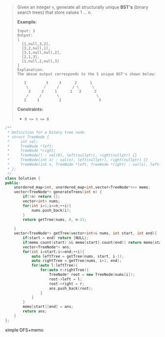 > Given an integer `n`, generate all structurally unique **BST's** (binary search trees) that store values 1 ... *n*.
>
> **Example:**
>
> ```
> Input: 3
> Output:
> [
>   [1,null,3,2],
>   [3,2,null,1],
>   [3,1,null,null,2],
>   [2,1,3],
>   [1,null,2,null,3]
> ]
> Explanation:
> The above output corresponds to the 5 unique BST's shown below:
> 
>    1         3     3      2      1
>     \       /     /      / \      \
>      3     2     1      1   3      2
>     /     /       \                 \
>    2     1         2                 3
> ```
>
>  
>
> **Constraints:**
>
> - `0 <= n <= 8`

```cpp
/**
 * Definition for a binary tree node.
 * struct TreeNode {
 *     int val;
 *     TreeNode *left;
 *     TreeNode *right;
 *     TreeNode() : val(0), left(nullptr), right(nullptr) {}
 *     TreeNode(int x) : val(x), left(nullptr), right(nullptr) {}
 *     TreeNode(int x, TreeNode *left, TreeNode *right) : val(x), left(left), right(right) {}
 * };
 */
class Solution {
public:
    unordered_map<int, unordered_map<int,vector<TreeNode*>>> memo;
    vector<TreeNode*> generateTrees(int n) {
        if(!n) return {};
        vector<int> nums;
        for(int i=1;i<=n;++i){
            nums.push_back(i);
        }
        return getTree(nums, 0, n-1);
        
    }
    vector<TreeNode*> getTree(vector<int>& nums, int start, int end){
        if(start > end) return {NULL};
        if(memo.count(start) && memo[start].count(end)) return memo[start][end];
        vector<TreeNode*> ans;
        for(int i=start;i<=end;++i){
            auto leftTree = getTree(nums, start, i-1);
            auto rightTree = getTree(nums, i+1, end);
            for(auto l:leftTree){
                for(auto r:rightTree){
                    TreeNode* root = new TreeNode(nums[i]);
                    root->left = l;
                    root->right = r;
                    ans.push_back(root);
                }
            }
        }
        memo[start][end] = ans;
        return ans;
    }
};
```

simple DFS+memo